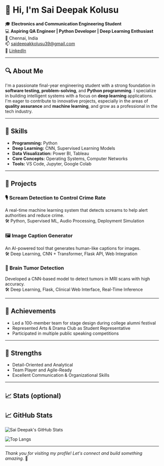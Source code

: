 # 👋 Hi, I'm Sai Deepak Kolusu

🎓 **Electronics and Communication Engineering Student**  
💻 **Aspiring QA Engineer | Python Developer | Deep Learning Enthusiast**  
📍 Chennai, India  
📫 [saideepakkolusu39@gmail.com](mailto:saideepakkolusu39@gmail.com)  
🔗 [LinkedIn](https://www.linkedin.com/in/saideepakkolusu/)

---

## 🔍 About Me

I'm a passionate final-year engineering student with a strong foundation in **software testing, problem-solving**, and **Python programming**. I specialize in building intelligent systems with a focus on **deep learning** applications. I'm eager to contribute to innovative projects, especially in the areas of **quality assurance** and **machine learning**, and grow as a professional in the tech industry.

---

## 🚀 Skills

- **Programming:** Python  
- **Deep Learning:** CNN, Supervised Learning Models  
- **Data Visualization:** Power BI, Tableau  
- **Core Concepts:** Operating Systems, Computer Networks  
- **Tools:** VS Code, Jupyter, Google Colab

---

## 💼 Projects

### 🎙️ Scream Detection to Control Crime Rate  
A real-time machine learning system that detects screams to help alert authorities and reduce crime.  
🛠️ Python, Supervised ML, Audio Processing, Deployment Simulation

### 🖼️ Image Caption Generator  
An AI-powered tool that generates human-like captions for images.  
🛠️ Deep Learning, CNN + Transformer, Flask API, Web Integration

### 🧠 Brain Tumor Detection  
Developed a CNN-based model to detect tumors in MRI scans with high accuracy.  
🛠️ Deep Learning, Flask, Clinical Web Interface, Real-Time Inference

---

## 🏅 Achievements

- Led a 100-member team for stage design during college alumni festival  
- Represented Arts & Drama Club as Student Representative  
- Participated in multiple public speaking competitions

---

## 🧠 Strengths

- Detail-Oriented and Analytical  
- Team Player and Agile-Ready  
- Excellent Communication & Organizational Skills

---

## 📈 Stats (optional)

## 📈 GitHub Stats

![Sai Deepak's GitHub Stats](https://github-readme-stats.vercel.app/api?username=saideepakkolusu&show_icons=true&theme=tokyonight&hide_title=false&hide=prs&count_private=true)

![Top Langs](https://github-readme-stats.vercel.app/api/top-langs/?username=saideepakkolusu&layout=compact&theme=tokyonight)

---

_Thank you for visiting my profile! Let's connect and build something amazing._ 🚀
